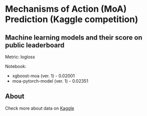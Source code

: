 # Mechanisms of Action (MoA) Prediction (Kaggle competition)

## Machine learning models and their score on public leaderboard

Metric: logloss

Notebook:

* xgboost-moa (ver. 1) - 0.02001
* moa-pytorch-model (ver. 1) - 0.02351

## About

Check more about data on [Kaggle](https://www.kaggle.com/c/lish-moa)

 
